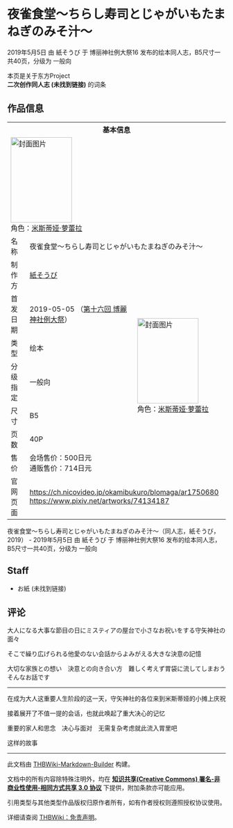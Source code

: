 # 夜雀食堂～ちらし寿司とじゃがいもたまねぎのみそ汁～

<!-- source html: G:\repos\THBWiki-Markdown-Builder\THBWikiMarkdown\Temp\main\6\66\ns0%3A%E5%A4%9C%E9%9B%80%E9%A3%9F%E5%A0%82%EF%BD%9E%E3%81%A1%E3%82%89%E3%81%97%E5%AF%BF%E5%8F%B8%E3%81%A8%E3%81%98%E3%82%83%E3%81%8C%E3%81%84%E3%82%82%E3%81%9F%E3%81%BE%E3%81%AD%E3%81%8E%E3%81%AE%E3%81%BF%E3%81%9D%E6%B1%81%EF%BD%9E.html -->

2019年5月5日 由 紙そうび 于 博丽神社例大祭16 发布的绘本同人志，B5尺寸一共40页，分级为 一般向

本页是关于东方Project  
 **二次创作同人志 (未找到链接)** 的词条

## 作品信息

<table><tbody><tr><th colspan="3">基本信息</th></tr><tr><td class="cover-artwork-mobile" colspan="2"><a href="/%E6%96%87%E4%BB%B6:%E5%A4%9C%E9%9B%80%E9%A3%9F%E5%A0%82%EF%BD%9E%E3%81%A1%E3%82%89%E3%81%97%E5%AF%BF%E5%8F%B8%E3%81%A8%E3%81%98%E3%82%83%E3%81%8C%E3%81%84%E3%82%82%E3%81%9F%E3%81%BE%E3%81%AD%E3%81%8E%E3%81%AE%E3%81%BF%E3%81%9D%E6%B1%81%EF%BD%9E%E5%B0%81%E9%9D%A2.jpg" class="image" title="封面图片"><img alt="封面图片" src="https://upload.thwiki.cc/thumb/2/22/%E5%A4%9C%E9%9B%80%E9%A3%9F%E5%A0%82%EF%BD%9E%E3%81%A1%E3%82%89%E3%81%97%E5%AF%BF%E5%8F%B8%E3%81%A8%E3%81%98%E3%82%83%E3%81%8C%E3%81%84%E3%82%82%E3%81%9F%E3%81%BE%E3%81%AD%E3%81%8E%E3%81%AE%E3%81%BF%E3%81%9D%E6%B1%81%EF%BD%9E%E5%B0%81%E9%9D%A2.jpg/141px-%E5%A4%9C%E9%9B%80%E9%A3%9F%E5%A0%82%EF%BD%9E%E3%81%A1%E3%82%89%E3%81%97%E5%AF%BF%E5%8F%B8%E3%81%A8%E3%81%98%E3%82%83%E3%81%8C%E3%81%84%E3%82%82%E3%81%9F%E3%81%BE%E3%81%AD%E3%81%8E%E3%81%AE%E3%81%BF%E3%81%9D%E6%B1%81%EF%BD%9E%E5%B0%81%E9%9D%A2.jpg" decoding="async" loading="lazy" width="141" height="196" srcset="https://upload.thwiki.cc/thumb/2/22/%E5%A4%9C%E9%9B%80%E9%A3%9F%E5%A0%82%EF%BD%9E%E3%81%A1%E3%82%89%E3%81%97%E5%AF%BF%E5%8F%B8%E3%81%A8%E3%81%98%E3%82%83%E3%81%8C%E3%81%84%E3%82%82%E3%81%9F%E3%81%BE%E3%81%AD%E3%81%8E%E3%81%AE%E3%81%BF%E3%81%9D%E6%B1%81%EF%BD%9E%E5%B0%81%E9%9D%A2.jpg/211px-%E5%A4%9C%E9%9B%80%E9%A3%9F%E5%A0%82%EF%BD%9E%E3%81%A1%E3%82%89%E3%81%97%E5%AF%BF%E5%8F%B8%E3%81%A8%E3%81%98%E3%82%83%E3%81%8C%E3%81%84%E3%82%82%E3%81%9F%E3%81%BE%E3%81%AD%E3%81%8E%E3%81%AE%E3%81%BF%E3%81%9D%E6%B1%81%EF%BD%9E%E5%B0%81%E9%9D%A2.jpg 1.5x, https://upload.thwiki.cc/thumb/2/22/%E5%A4%9C%E9%9B%80%E9%A3%9F%E5%A0%82%EF%BD%9E%E3%81%A1%E3%82%89%E3%81%97%E5%AF%BF%E5%8F%B8%E3%81%A8%E3%81%98%E3%82%83%E3%81%8C%E3%81%84%E3%82%82%E3%81%9F%E3%81%BE%E3%81%AD%E3%81%8E%E3%81%AE%E3%81%BF%E3%81%9D%E6%B1%81%EF%BD%9E%E5%B0%81%E9%9D%A2.jpg/282px-%E5%A4%9C%E9%9B%80%E9%A3%9F%E5%A0%82%EF%BD%9E%E3%81%A1%E3%82%89%E3%81%97%E5%AF%BF%E5%8F%B8%E3%81%A8%E3%81%98%E3%82%83%E3%81%8C%E3%81%84%E3%82%82%E3%81%9F%E3%81%BE%E3%81%AD%E3%81%8E%E3%81%AE%E3%81%BF%E3%81%9D%E6%B1%81%EF%BD%9E%E5%B0%81%E9%9D%A2.jpg 2x" data-file-width="863" data-file-height="1200"></a><div class="cover-char">角色：<a href="./米斯蒂娅·萝蕾拉.md" title="米斯蒂娅·萝蕾拉">米斯蒂娅·萝蕾拉</a></div></td>
</tr><tr><td class="label">名称</td><td colspan="2"> 夜雀食堂～ちらし寿司とじゃがいもたまねぎのみそ汁～ </td></tr><tr><td class="label">制作方</td><td><a href="./紙そうび.md" title="紙そうび">紙そうび</a></td><td class="cover-artwork" rowspan="7" style="min-width:196px;"><a href="/%E6%96%87%E4%BB%B6:%E5%A4%9C%E9%9B%80%E9%A3%9F%E5%A0%82%EF%BD%9E%E3%81%A1%E3%82%89%E3%81%97%E5%AF%BF%E5%8F%B8%E3%81%A8%E3%81%98%E3%82%83%E3%81%8C%E3%81%84%E3%82%82%E3%81%9F%E3%81%BE%E3%81%AD%E3%81%8E%E3%81%AE%E3%81%BF%E3%81%9D%E6%B1%81%EF%BD%9E%E5%B0%81%E9%9D%A2.jpg" class="image" title="封面图片"><img alt="封面图片" src="https://upload.thwiki.cc/thumb/2/22/%E5%A4%9C%E9%9B%80%E9%A3%9F%E5%A0%82%EF%BD%9E%E3%81%A1%E3%82%89%E3%81%97%E5%AF%BF%E5%8F%B8%E3%81%A8%E3%81%98%E3%82%83%E3%81%8C%E3%81%84%E3%82%82%E3%81%9F%E3%81%BE%E3%81%AD%E3%81%8E%E3%81%AE%E3%81%BF%E3%81%9D%E6%B1%81%EF%BD%9E%E5%B0%81%E9%9D%A2.jpg/141px-%E5%A4%9C%E9%9B%80%E9%A3%9F%E5%A0%82%EF%BD%9E%E3%81%A1%E3%82%89%E3%81%97%E5%AF%BF%E5%8F%B8%E3%81%A8%E3%81%98%E3%82%83%E3%81%8C%E3%81%84%E3%82%82%E3%81%9F%E3%81%BE%E3%81%AD%E3%81%8E%E3%81%AE%E3%81%BF%E3%81%9D%E6%B1%81%EF%BD%9E%E5%B0%81%E9%9D%A2.jpg" decoding="async" loading="lazy" width="141" height="196" srcset="https://upload.thwiki.cc/thumb/2/22/%E5%A4%9C%E9%9B%80%E9%A3%9F%E5%A0%82%EF%BD%9E%E3%81%A1%E3%82%89%E3%81%97%E5%AF%BF%E5%8F%B8%E3%81%A8%E3%81%98%E3%82%83%E3%81%8C%E3%81%84%E3%82%82%E3%81%9F%E3%81%BE%E3%81%AD%E3%81%8E%E3%81%AE%E3%81%BF%E3%81%9D%E6%B1%81%EF%BD%9E%E5%B0%81%E9%9D%A2.jpg/211px-%E5%A4%9C%E9%9B%80%E9%A3%9F%E5%A0%82%EF%BD%9E%E3%81%A1%E3%82%89%E3%81%97%E5%AF%BF%E5%8F%B8%E3%81%A8%E3%81%98%E3%82%83%E3%81%8C%E3%81%84%E3%82%82%E3%81%9F%E3%81%BE%E3%81%AD%E3%81%8E%E3%81%AE%E3%81%BF%E3%81%9D%E6%B1%81%EF%BD%9E%E5%B0%81%E9%9D%A2.jpg 1.5x, https://upload.thwiki.cc/thumb/2/22/%E5%A4%9C%E9%9B%80%E9%A3%9F%E5%A0%82%EF%BD%9E%E3%81%A1%E3%82%89%E3%81%97%E5%AF%BF%E5%8F%B8%E3%81%A8%E3%81%98%E3%82%83%E3%81%8C%E3%81%84%E3%82%82%E3%81%9F%E3%81%BE%E3%81%AD%E3%81%8E%E3%81%AE%E3%81%BF%E3%81%9D%E6%B1%81%EF%BD%9E%E5%B0%81%E9%9D%A2.jpg/282px-%E5%A4%9C%E9%9B%80%E9%A3%9F%E5%A0%82%EF%BD%9E%E3%81%A1%E3%82%89%E3%81%97%E5%AF%BF%E5%8F%B8%E3%81%A8%E3%81%98%E3%82%83%E3%81%8C%E3%81%84%E3%82%82%E3%81%9F%E3%81%BE%E3%81%AD%E3%81%8E%E3%81%AE%E3%81%BF%E3%81%9D%E6%B1%81%EF%BD%9E%E5%B0%81%E9%9D%A2.jpg 2x" data-file-width="863" data-file-height="1200"></a><div class="cover-char">角色：<a href="./米斯蒂娅·萝蕾拉.md" title="米斯蒂娅·萝蕾拉">米斯蒂娅·萝蕾拉</a></div></td>
</tr><tr><td class="label">首发日期</td><td>2019-05-05&#160;（<a href="/展会作品列表?e=%E5%8D%9A%E4%B8%BD%E7%A5%9E%E7%A4%BE%E4%BE%8B%E5%A4%A7%E7%A5%AD%2316">第十六回 博麗神社例大祭</a>）</td></tr><tr><td class="label">类型</td><td>绘本</td></tr><tr><td class="label">分级指定</td><td>一般向</td></tr><tr><td class="label">尺寸</td><td>B5</td></tr><tr><td class="label">页数</td><td>40P</td></tr><tr><td class="label">售价</td><td>会场售价：500日元<br>通贩售价：714日元</td></tr>
<tr><td class="label">官网页面</td><td colspan="2"><a rel="nofollow" class="external free" href="https://ch.nicovideo.jp/okamibukuro/blomaga/ar1750680">https://ch.nicovideo.jp/okamibukuro/blomaga/ar1750680</a><br><a rel="nofollow" class="external free" href="https://www.pixiv.net/artworks/74134187">https://www.pixiv.net/artworks/74134187</a></td></tr></tbody></table>

夜雀食堂～ちらし寿司とじゃがいもたまねぎのみそ汁～（同人志，紙そうび，2019） - 2019年5月5日 由 紙そうび 于 博丽神社例大祭16 发布的绘本同人志，B5尺寸一共40页，分级为 一般向

## Staff
- お紙 (未找到链接)


## 评论

  
大人になる大事な節目の日にミスティアの屋台で小さなお祝いをする守矢神社の面々  

そこで繰り広げられる他愛のない会話からよみがえる大きな決意の記憶  

大切な家族との想い　決意との向き合い方　難しく考えず胃袋に流してしまおう　そんなお話です  

  

___

  
在成为大人这重要人生阶段的这一天，守矢神社的各位来到米斯蒂娅的小摊上庆祝  

接着展开了不值一提的会话，也就此唤起了重大决心的记忆  

重要的家人和思念　决心与面对　无需复杂考虑就此流入胃里吧  

这样的故事
  







---

此文档由 [THBWiki-Markdown-Builder](https://github.com/Delsin-Yu/THBWiki-Markdown-Builder) 构建。

文档中的所有内容除特殊注明外，均在 [**知识共享(Creative Commons) 署名-非商业性使用-相同方式共享 3.0 协议**](https://creativecommons.org/licenses/by-sa/3.0/deed.zh-hans) 下提供，附加条款亦可能应用。

引用类型与其他类型作品版权归原作者所有，如有作者授权则遵照授权协议使用。

详细请查阅 [THBWiki：免责声明](https://thbwiki.cc/THBWiki:%E5%85%8D%E8%B4%A3%E5%A3%B0%E6%98%8E)。

